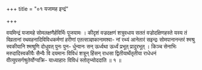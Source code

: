 +++
title = "०१ यजामह इन्द्रं"

+++

वयमिन्द्रं यजामहे सोमलक्षणैर्हविर्भिः पूजयामः । कीदृशं वज्रदक्षणं शत्रुवधाय सततं वज्रोदक्षिणहस्ते यस्य तं विव्रतानां रथवहनादिविविधकर्मणां हरीणां एतत्सञ्ज्ञकानामश्वा- नां रथ्यं आनेतारं सइन्द्रः सोमपानानन्तरं श्मश्रु स्वकीयानि श्मश्रूणि दोधुवत् पुनः पुन- र्धुन्वानः सन् ऊर्ध्वथा ऊर्ध्वं प्रभूत् प्रादुरभूत् । किञ्च सेनाभिः मरुदादिस्वकीयैः सैन्यैः वि दयमानः विविधं शत्रून् हिंसन् राधसा द्वितीयार्थेतृतीया राधेधनं वीत्युपसर्गश्रुतेर्योग्यक्रि- याध्याहारः विविधं स्तोतृभ्योददाति ॥ १ ॥